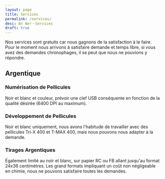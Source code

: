 ```yaml
---
layout: page
title: Services
permalink: /services/
desc: An Aer・Services
draft: true
---
```


Nos services sont gratuits car nous gagnons de la satisfaction à le
faire. Pour le moment nous arrivons à satisfaire demande et temps
libre, si vous avez des demandes chronophages, il se peut que nous ne
pouvions y répondre.

## Argentique

### Numérisation de Pellicules

Noir et blanc et couleur, prévoir une clef USB conséquente en fonction
de la qualité désirée (6400 DPI au maximum).

### Développement de Pellicules

Noir et blanc uniquement, nous avons l'habitude de travailler avec des
pellicules Tri-X 400 et T-MAX 400, mais nous pouvons nous adapter à la
demande.

### Tirages Argentiques

Également limité au noir et blanc, sur papier RC ou FB allant jusqu'au
format 24x36 centimètres. Les grand formats impliquant un coût non
négligeable en chimie, nous ne pouvons satisfaire toutes les demandes.
